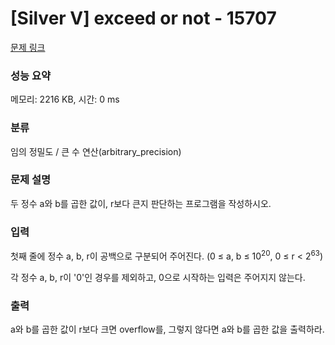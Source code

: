# [Silver V] exceed or not - 15707 

[문제 링크](https://www.acmicpc.net/problem/15707) 

### 성능 요약

메모리: 2216 KB, 시간: 0 ms

### 분류

임의 정밀도 / 큰 수 연산(arbitrary_precision)

### 문제 설명

<p>두 정수 a와 b를 곱한 값이, r보다 큰지 판단하는 프로그램을 작성하시오.</p>

### 입력 

 <p>첫째 줄에 정수 a, b, r이 공백으로 구분되어 주어진다. (0 ≤ a, b ≤ 10<sup>20</sup>, 0 ≤ r < 2<sup>63</sup>)</p>

<p>각 정수 a, b, r이 '0'인 경우를 제외하고, 0으로 시작하는 입력은 주어지지 않는다.</p>

### 출력 

 <p>a와 b를 곱한 값이 r보다 크면 overflow를, 그렇지 않다면 a와 b를 곱한 값을 출력하라. </p>

